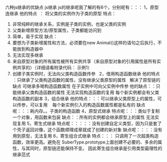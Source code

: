 六种js继承的优缺点
js继承
js的继承呢我了解的有6个，分别呢有：：：
1，原型连继承
他的特点  ： 将父类的实例作为子类的原型
特点：
1. 非常纯粹的继承关系，实例是子类的实例，也是父类的实例
2. 父类新增原型方法/原型属性，子类都能访问到
3. 简单，易于实现
缺点：
1. 要想为子类新增属性和方法，必须要在new Animal()这样的语句之后执行，不能放到构造器中
2. 无法实现多继承
3. 来自原型对象的所有属性被所有实例共享（来自原型对象的引用属性是所有实例共享的）（详细请看附录代码： 示例1）
4. 创建子类实例时，无法向父类构造函数传参
 
2，借用构造函数继承
他的特点 ：只继承了父类构造函数的属性，没有继承父类原型的属性
  解决了原型链的缺点
可继承多喝构造函数属性
在子实例中可向父实例中传参
他的缺点：：只能继承父类构造函数的属性
无法实现构造函数的复用
每个新实例都会有父类构造函数的副本
3，组合继承
他的特点：：：可以继承父类原型上的属性，可以传参，可以复用
   每个新实例引入的构造函数属性都是私有的
缺点呢：：：耗内存。。子类的构造函数
4，原型式继承
特点呢：：：类似于复制一个对象，用函数来包装
缺点：：所有的实例都会继承原型上的属性
无法实现复用
5，寄生式继承
特点呢：：：：：没有创建自定义类型，因为只是套了个壳子返回对像，这个函数顺理成章就成了创建的新对象
缺点呢：：：：没有用到原型，无法复用
6，寄生组合式继承
特点：：：
只调用了一次超类构造函数，效率更高。避免在 SuberType.prototype上面创建不必要的、多余的属性，与其同时，原型链还能保持不变。
因此寄生组合继承是引用类型最理性的继承范式